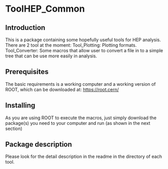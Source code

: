 # ToolHEP_Common

## Introduction

This is a package containing some hopefully useful tools for HEP analysis. There are 2 tool at the moment:
Tool_Plotting: Plotting formats.
Tool_Converter: Some macros that allow user to convert a file in to a simple tree that can be use more easily in analysis.

## Prerequisites

The basic requirements is a working computer and a working version of ROOT, which can be downloaded at: https://root.cern/

## Installing

As you are using ROOT to execute the macros, just simply download the package(s) you need to your computer and run (as shown in the next section)

## Package description

Please look for the detail description in the readme in the directory of each tool.
